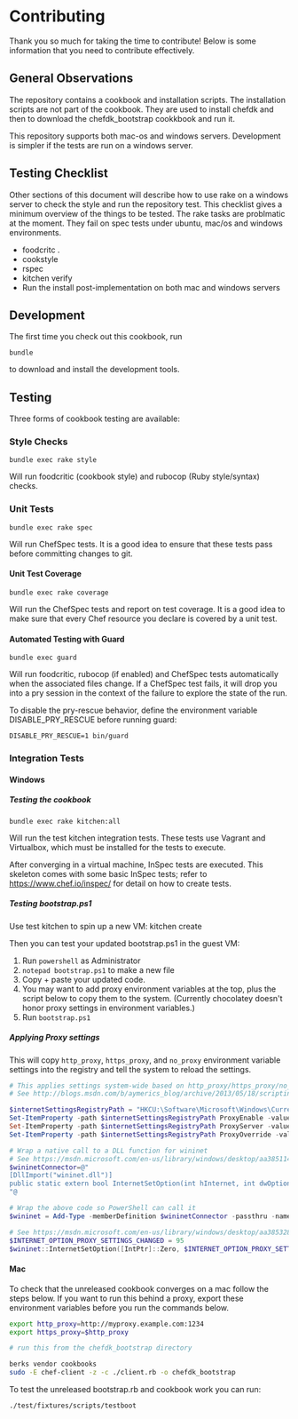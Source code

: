 # Contributing

Thank you so much for taking the time to contribute! Below is some information that you need to contribute effectively.

## General Observations

The repository contains a cookbook and installation scripts.  The installation scripts
are not part of the cookbook. They are used to install chefdk and then to 
download the chefdk_bootstrap cookkbook and run it.

This repository supports both mac-os and windows servers. Development is simpler 
if the tests are run on a windows server.

## Testing Checklist

Other sections of this document will describe how to use rake on a windows
server to check the style and run the repository test.  This checklist
gives a minimum overview of the things to be tested. The rake tasks
are problmatic at the moment.  They fail on spec tests under ubuntu,
mac/os and windows environments.

*  foodcritc .
*  cookstyle
*  rspec
*  kitchen verify
*  Run the install post-implementation on both mac and windows servers

## Development

The first time you check out this cookbook, run

    bundle

to download and install the development tools.

## Testing

Three forms of cookbook testing are available:

### Style Checks

    bundle exec rake style

Will run foodcritic (cookbook style) and rubocop (Ruby style/syntax)
checks.

### Unit Tests

    bundle exec rake spec

Will run ChefSpec tests.  It is a good idea to ensure that these
tests pass before committing changes to git.

#### Unit Test Coverage

    bundle exec rake coverage

Will run the ChefSpec tests and report on test coverage.  It is a
good idea to make sure that every Chef resource you declare is covered
by a unit test.

#### Automated Testing with Guard

    bundle exec guard

Will run foodcritic, rubocop (if enabled) and ChefSpec tests
automatically when the associated files change.  If a ChefSpec test
fails, it will drop you into a pry session in the context of the
failure to explore the state of the run.

To disable the pry-rescue behavior, define the environment variable
DISABLE_PRY_RESCUE before running guard:

    DISABLE_PRY_RESCUE=1 bin/guard

### Integration Tests

#### Windows

##### Testing the cookbook
    bundle exec rake kitchen:all

Will run the test kitchen integration tests.  These tests use Vagrant
and Virtualbox, which must be installed for the tests to execute.

After converging in a virtual machine, InSpec tests are executed.
This skeleton comes with some basic InSpec tests; refer to
https://www.chef.io/inspec/ for detail on how to create tests.

##### Testing bootstrap.ps1
Use test kitchen to spin up a new VM:
    kitchen create

Then you can test your updated bootstrap.ps1 in the guest VM:
1. Run `powershell` as Administrator
2. `notepad bootstrap.ps1` to make a new file
3. Copy + paste your updated code.
4. You may want to add proxy environment variables at the top, plus the script below to copy them to the system. (Currently chocolatey doesn't honor proxy settings in environment variables.)
5. Run `bootstrap.ps1`

##### Applying Proxy settings
This will copy `http_proxy`, `https_proxy`, and `no_proxy` environment variable settings into the registry and tell the system to reload the settings.

```PowerShell
# This applies settings system-wide based on http_proxy/https_proxy/no_proxy env variables
# See http://blogs.msdn.com/b/aymerics_blog/archive/2013/05/18/scripting-toggle-proxy-server-in-ie-settings-with-powershell.aspx

$internetSettingsRegistryPath = "HKCU:\Software\Microsoft\Windows\CurrentVersion\Internet Settings"
Set-ItemProperty -path $internetSettingsRegistryPath ProxyEnable -value 1
Set-ItemProperty -path $internetSettingsRegistryPath ProxyServer -value "http=$env:http_proxy;https=$env:https_proxy"
Set-ItemProperty -path $internetSettingsRegistryPath ProxyOverride -value $env:no_proxy.Replace(",", ";")

# Wrap a native call to a DLL function for wininet
# See https://msdn.microsoft.com/en-us/library/windows/desktop/aa385114(v=vs.85).aspx
$wininetConnector=@"
[DllImport("wininet.dll")]
public static extern bool InternetSetOption(int hInternet, int dwOption, int lpBuffer, int dwBufferLength);
"@

# Wrap the above code so PowerShell can call it
$wininet = Add-Type -memberDefinition $wininetConnector -passthru -name InternetSettings

# See https://msdn.microsoft.com/en-us/library/windows/desktop/aa385328(v=vs.85).aspx
$INTERNET_OPTION_PROXY_SETTINGS_CHANGED = 95
$wininet::InternetSetOption([IntPtr]::Zero, $INTERNET_OPTION_PROXY_SETTINGS_CHANGED, [IntPtr]::Zero, 0)|out-null

```

#### Mac
To check that the unreleased cookbook converges on a mac follow the steps below. If you want to run this behind a proxy, export these environment variables before you run the commands below.

```bash
export http_proxy=http://myproxy.example.com:1234
export https_proxy=$http_proxy
```

```bash
# run this from the chefdk_bootstrap directory

berks vendor cookbooks
sudo -E chef-client -z -c ./client.rb -o chefdk_bootstrap
```

To test the unreleased bootstrap.rb and cookbook work you can run:
```bash
./test/fixtures/scripts/testboot
```
